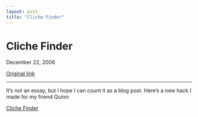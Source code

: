 ```yaml
---
layout: post
title: "Cliche Finder"
---
```

Cliche Finder
=============

December 22, 2006

[Original link](http://www.aaronsw.com/weblog/clichefinder)

* * * * *

It’s not an essay, but I hope I can count it as a blog post. Here’s a
new hack I made for my friend Quinn:

[Cliche Finder](http://cliche.theinfo.org/)

